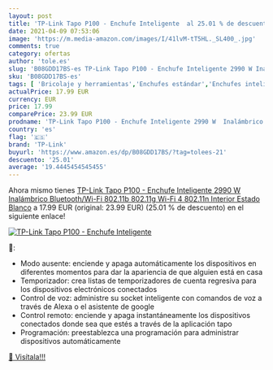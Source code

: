 ```yaml
---
layout: post
title: 'TP-Link Tapo P100 - Enchufe Inteligente  al 25.01 % de descuento'
date: 2021-04-09 07:53:06
image: 'https://m.media-amazon.com/images/I/41lvM-tT5HL._SL400_.jpg'
comments: true
category: ofertas
author: 'tole.es'
slug: 'B08GDD17BS-es TP-Link Tapo P100 - Enchufe Inteligente 2990 W Inalámbrico...'
sku: 'B08GDD17BS-es'
tags: [ 'Bricolaje y herramientas','Enchufes estándar','Enchufes inteligentes y a control remoto','Enchufes y accesorios','Informática','Instalación eléctrica','enchufe','inteligente','tp-link', ]
actualPrice: 17.99 EUR
currency: EUR
price: 17.99
comparePrice: 23.99 EUR
prodname: 'TP-Link Tapo P100 - Enchufe Inteligente 2990 W  Inalámbrico  Bluetooth/Wi-Fi  802.11b 802.11g  Wi-Fi 4  802.11n   Interior  Estado  Blanco'
country: 'es'
flag: '🇪🇸'
brand: 'TP-Link'
buyurl: 'https://www.amazon.es/dp/B08GDD17BS/?tag=tolees-21'
descuento: '25.01'
average: '19.4445454545455'
---
```


Ahora mismo tienes [TP-Link Tapo P100 - Enchufe Inteligente 2990 W  Inalámbrico  Bluetooth/Wi-Fi  802.11b 802.11g  Wi-Fi 4  802.11n   Interior  Estado  Blanco](https://www.amazon.es/dp/B08GDD17BS/?tag=tolees-21) a 17.99 EUR (original: 23.99 EUR) (25.01 %  de descuento) en el siguiente enlace!

[![TP-Link Tapo P100 - Enchufe Inteligente ](https://m.media-amazon.com/images/I/41lvM-tT5HL._SL400_.jpg)](https://www.amazon.es/dp/B08GDD17BS/?tag=tolees-21)

🔎:

- Modo ausente: enciende y apaga automáticamente los dispositivos en diferentes momentos para dar la apariencia de que alguien está en casa
- Temporizador: crea listas de temporizadores de cuenta regresiva para los dispositivos electrónicos conectados
- Control de voz: administre su socket inteligente con comandos de voz a través de Alexa o el asistente de google
- Control remoto: enciende y apaga instantáneamente los dispositivos conectados donde sea que estés a través de la aplicación tapo
- Programación: preestablezca una programación para administrar dispositivos automáticamente

[🛒 Visítala!!!](https://www.amazon.es/dp/B08GDD17BS/?tag=tolees-21)
